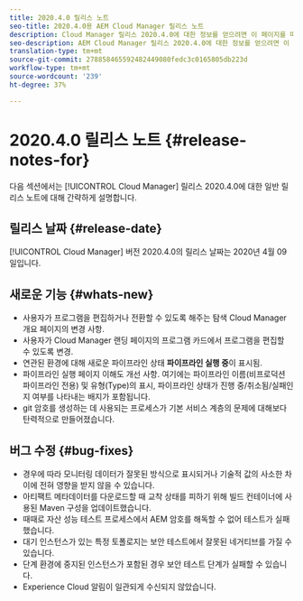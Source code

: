 ```yaml
---
title: 2020.4.0 릴리스 노트
seo-title: 2020.4.0용 AEM Cloud Manager 릴리스 노트
description: Cloud Manager 릴리스 2020.4.0에 대한 정보를 얻으려면 이 페이지를 따르십시오
seo-description: AEM Cloud Manager 릴리스 2020.4.0에 대한 정보를 얻으려면 이 페이지를 따르십시오
translation-type: tm+mt
source-git-commit: 278858465592482449080fedc3c0165805db223d
workflow-type: tm+mt
source-wordcount: '239'
ht-degree: 37%

---
```


# 2020.4.0 릴리스 노트 {#release-notes-for}

다음 섹션에서는 [!UICONTROL Cloud Manager] 릴리스 2020.4.0에 대한 일반 릴리스 노트에 대해 간략하게 설명합니다.

## 릴리스 날짜 {#release-date}

[!UICONTROL Cloud Manager] 버전 2020.4.0의 릴리스 날짜는 2020년 4월 09일입니다.

## 새로운 기능 {#whats-new}

* 사용자가 프로그램을 편집하거나 전환할 수 있도록 해주는 탐색 Cloud Manager 개요 페이지의 변경 사항.
* 사용자가 Cloud Manager 랜딩 페이지의 프로그램 카드에서 프로그램을 편집할 수 있도록 변경.
* 연관된 환경에 대해 새로운 파이프라인 상태 **파이프라인 실행 중**&#x200B;이 표시됨.
* 파이프라인 실행 페이지 이해도 개선 사항. 여기에는 파이프라인 이름(비프로덕션 파이프라인 전용) 및 유형(Type)의 표시, 파이프라인 상태가 진행 중/취소됨/실패인지 여부를 나타내는 배지가 포함됩니다.
* git 암호를 생성하는 데 사용되는 프로세스가 기본 서비스 계층의 문제에 대해보다 탄력적으로 만들어졌습니다.

## 버그 수정 {#bug-fixes}

* 경우에 따라 모니터링 데이터가 잘못된 방식으로 표시되거나 기술적 값의 사소한 차이에 전혀 영향을 받지 않을 수 있습니다.
* 아티팩트 메타데이터를 다운로드할 때 교착 상태를 피하기 위해 빌드 컨테이너에 사용된 Maven 구성을 업데이트했습니다.
* 때때로 자산 성능 테스트 프로세스에서 AEM 암호를 해독할 수 없어 테스트가 실패했습니다.
* 대기 인스턴스가 있는 특정 토폴로지는 보안 테스트에서 잘못된 네거티브를 가질 수 있습니다.
* 단계 환경에 중지된 인스턴스가 포함된 경우 보안 테스트 단계가 실패할 수 있습니다.
* Experience Cloud 알림이 일관되게 수신되지 않았습니다.

